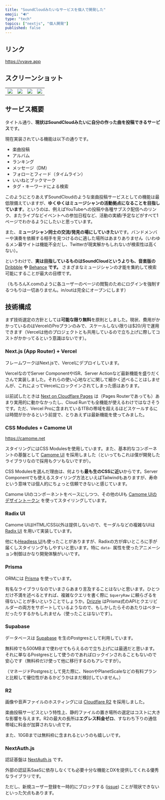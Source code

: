 ```yaml
---
title: "SoundCloudみたいなサービスを個人で開発した"
emoji: "🔊"
type: "tech"
topics: ["nextjs", "個人開発"]
published: false
---
```


## リンク

https://vvave.app

## スクリーンショット

|                                                                                |                                                                                |                                                                                |                                                                                |
| ------------------------------------------------------------------------------ | ------------------------------------------------------------------------------ | ------------------------------------------------------------------------------ | ------------------------------------------------------------------------------ |
| ![](https://storage.googleapis.com/zenn-user-upload/ad3eee872f02-20240117.png) | ![](https://storage.googleapis.com/zenn-user-upload/c0e097439e2e-20240117.png) | ![](https://storage.googleapis.com/zenn-user-upload/8b252d8f5691-20240117.png) | ![](https://storage.googleapis.com/zenn-user-upload/b68acab13632-20240117.png) |

## サービス概要

タイトル通り、**現状はSoundCloudみたいに自分の作った曲を投稿できるサービス**です。

現在実装されている機能は以下の通りです。

- 楽曲投稿
- アルバム
- ランキング
- メッセージ（DM）
- フォローとフィード（タイムライン）
- いいねとブックマーク
- タグ・キーワードによる検索

このようにとりあえずSoundCloudのような楽曲投稿サービスとしての機能は最低限備えていますが、**ゆくゆくはミュージシャンの活動拠点になることを目指しています**。というのは、例えばYouTubeへの投稿や各種サブスク配信へのリンク、またライブなどイベントへの参加日程など、活動の実績/予定などがすべて1ページでわかるようにしたいと思っています。

また、**ミュージシャン同士の交流/発見の場にしていきたい**です。バンドメンバーや演奏を依頼する相手を見つけるのに適した場所はあまりありません（いわゆるメン募サイトは機能不全だし、Twitterが現実解かもしれないが検索性は高くない）。

というわけで、**実は目指しているものはSoundCloudというよりも、音楽版の** [Dribbble](https://dribbble.com) **や** [Behance](https://behance.net) **です。** さまざまなミュージシャンの才能を集約して検索可能にすることが最大の目標です。

（もちろんX.comのように各ユーザーのページの閲覧のためにログインを強制するつもりは一切ありません。in/outは完全にオープンにします）

## 技術構成

まず技術選定の方針としては**可能な限り無料**を原則としました。現状、費用がかかっているのはVercelのProプランのみで、スケールしない限りは$20/月で運用できます（Vercelは他のプロジェクトとも共用しているので立ち上げに際してコストがかかってるという意識はないです）。

### Next.js (App Router) + Vercel

フレームワークはNext.jsで、Vercelにデプロイしています。

VercelなのでServer ComponentやISR、Server Actionなど最新機能を盛りだくさんで実装しました。それらの使い心地などに関して細かく述べることはしませんが、これによってVercelにロックインされてしまった感はあります。

以前試したときは [Next on Cloudflare Pages](https://github.com/cloudflare/next-on-pages) は（Pages Routerであっても）あまり実用的に動かなかったし、Cloud Runでも全機能が使えるわけではなさそうです。ただ、Vercel Proに含まれている1TBの帯域を超えるほどスケールするには時間がかかるという前提で、とりあえずは最新機能を使ってみました。

### CSS Modules + Camome UI

https://camome.net

スタイリングにはCSS Modulesを使用しています。また、基本的なコンポーネントの基盤として [Camome UI](https://camome.net) を採用しました（といってもこれは僕が開発したライブラリなので採用もクソもないですが）。

CSS Modulesを選んだ理由は、何よりも**最も生のCSSに近い**からです。Server Componentでも使えるスタイリング方法といえばTailwindもありますが、寿命という意味では個人的にちょっと信頼できないと感じています。

Camome UIのコンポーネントをベースにしつつ、その他のUIも [Camome UIのデザイントークン](https://camome.net/ja/docs/design-system/overview) を使ってスタイリングしています。

### Radix UI

Camome UIはHTML/CSS以外は提供しないので、モーダルなどの複雑なUIは [Radix UI](https://www.radix-ui.com) を用いて実装しています。

他にも[Headless UI](https://headlessui.com/)も使ったことがありますが、Radixの方が痒いところに手が届くしスタイリングもしやすいと思います。特に `data-` 属性を使ったアニメーション制御はかなり開発体験がいいです。

### Prisma

ORMには [Prisma](https://prisma.io) を使っています。

有名なライブラリなのでいまさらあまり言及することはないと思います。ひとつだけ不満を述べるとすれば、複雑なクエリを書く際に `$queryRaw` に頼らざるを得ないことが多いということでしょうか。[Drizzle](https://orm.drizzle.team/) はPrisma式のAPIとクエリビルダーの両方をサポートしているようなので、もしかしたらそのあたりはベターだったりするかもしれません（使ったことはないです）。

### Supabase

データベースは [Supabase](https://supabase.com) を生のPostgresとして利用しています。

無料枠でも500MBまで使わせてもらえるので立ち上げには最適だと思います。それに単なるPostgresとして使うのであればロックインされることもないので安心です（無料枠だけ使って他に移行するのもアレですが）。

（マネージドPostgresとして見た際に、NeonやPlanetScaleなどの有料プランと比較して優位性があるかどうかはまだ検討していません。）

### R2

画像や音声ファイルのホスティングには [Cloudflare R2](https://www.cloudflare.com/ja-jp/developer-platform/r2/) を採用しました。

楽曲投稿サービスという特性上、静的ファイルの置き場所の選定はコストに大きな影響を与えます。R2の最大の長所は**エグレス料金ゼロ**、すなわち下りの通信帯域に料金が加算されない点です。

また、10GBまでは無料枠に含まれるというのも嬉しいです。

### NextAuth.js

認証基盤は [NextAuth.js](https://next-auth.js.org) です。

外部の認証系SaaSに依存しなくても必要十分な機能とDXを提供してくれる優秀なライブラリです。

ただし、新規ユーザー登録を一時的にブロックする ([issue](https://github.com/nextauthjs/next-auth/issues/8272)) ことが現状できないといった欠点もあります。

